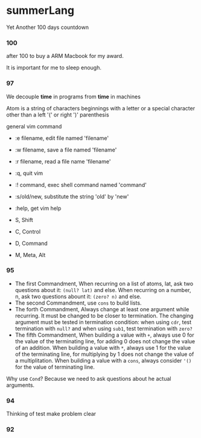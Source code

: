 # summerLang
Yet Another 100 days countdown


### 100

after 100 to buy a ARM Macbook for my award.

It is important for me to sleep enough.


### 97

We decouple **time** in programs from **time** in machines

Atom is a string of characters beginnings with a letter or a special character other than a left '(' or right ')' parenthesis

general vim command

- :e filename, edit file named 'filename'
- :w filename, save a file named 'filename'
- :r filename, read a file name 'filename'
- :q, quit vim
- :! command, exec shell command named 'command'
- :s/old/new, substitute the string 'old' by 'new'
- :help, get vim help


- S, Shift
- C, Control
- D, Command
- M, Meta, Alt


### 95

- The first Commandment, When recurring on a list of atoms, lat, ask two questions about it: `(null? lat)` and else. When recurring on a number, n, ask two questions abount it: `(zero? n)` and else.
- The second Commandment, use `cons` to build lists.
- The forth Commandment, Always change at least one argument while recurring. It must be changed to be closer to termination. The changing argument must be tested in termination condition: when using `cdr`, test termination with `null?` and when using `sub1`, test termination with `zero?`  
- The fifth Commandment, When building a value with `+`, always use 0 for the value of the terminating line, for adding 0 does not change the value of an addition. When building a value with `*`, always use 1 for the value of the terminating line, for multiplying by 1 does not change the value of a multiplitation. When building a value with a `cons`, always consider `'()` for the value of terminating line.

Why use `Cond`? Because we need to ask questions about he actual arguments.

### 94

Thinking of test make problem clear

### 92






